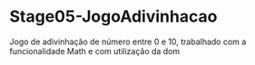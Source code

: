 # Stage05-JogoAdivinhacao

Jogo de adivinhação de número entre 0 e 10, trabalhado com a funcionalidade Math e com utilização da dom
